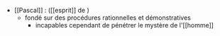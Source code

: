 - [[Pascal]] : ([[esprit]] de )
	- fondé sur des procédures rationnelles et démonstratives
        - incapables cependant de pénétrer le mystère de l'[[homme]]